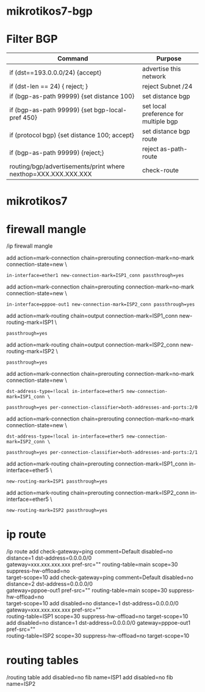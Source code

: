 # mikrotikos7-bgp

# Filter BGP

| Command | 	Purpose |
| --- | --- |
| if (dst==193.0.0.0/24) {accept} | advertise this network  |
| if (dst-len == 24) { reject; } | reject Subnet /24 |
| if (bgp-as-path 99999) {set distance 100} | set distance bgp |
| if (bgp-as-path 99999) {set bgp-local-pref 450} | set local preference for multiple bgp |
| if (protocol bgp) {set distance 100; accept} | set distance  bgp route |
| if (bgp-as-path 99999) {reject;} | reject as-path-route |
| routing/bgp/advertisements/print where nexthop=XXX.XXX.XXX.XXX | check-route |




# mikrotikos7

# firewall mangle

/ip firewall mangle

add action=mark-connection chain=prerouting connection-mark=no-mark connection-state=new \

    in-interface=ether1 new-connection-mark=ISP1_conn passthrough=yes
    
add action=mark-connection chain=prerouting connection-mark=no-mark connection-state=new \

    in-interface=pppoe-out1 new-connection-mark=ISP2_conn passthrough=yes
    
add action=mark-routing chain=output connection-mark=ISP1_conn new-routing-mark=ISP1 \

    passthrough=yes
    
add action=mark-routing chain=output connection-mark=ISP2_conn new-routing-mark=ISP2 \

    passthrough=yes
    
add action=mark-connection chain=prerouting connection-mark=no-mark connection-state=new \

    dst-address-type=!local in-interface=ether5 new-connection-mark=ISP1_conn \
    
    passthrough=yes per-connection-classifier=both-addresses-and-ports:2/0
    
add action=mark-connection chain=prerouting connection-mark=no-mark connection-state=new \

    dst-address-type=!local in-interface=ether5 new-connection-mark=ISP2_conn \
    
    passthrough=yes per-connection-classifier=both-addresses-and-ports:2/1
    
add action=mark-routing chain=prerouting connection-mark=ISP1_conn in-interface=ether5 \

    new-routing-mark=ISP1 passthrough=yes
    
add action=mark-routing chain=prerouting connection-mark=ISP2_conn in-interface=ether5 \

    new-routing-mark=ISP2 passthrough=yes
    


# ip route

/ip route
add check-gateway=ping comment=Default disabled=no distance=1 dst-address=0.0.0.0/0 \
    gateway=xxx.xxx.xxx.xxx pref-src="" routing-table=main scope=30 suppress-hw-offload=no \
    target-scope=10
add check-gateway=ping comment=Default disabled=no distance=2 dst-address=0.0.0.0/0 \
    gateway=pppoe-out1 pref-src="" routing-table=main scope=30 suppress-hw-offload=no \
    target-scope=10
add disabled=no distance=1 dst-address=0.0.0.0/0 gateway=xxx.xxx.xxx.xxx pref-src="" \
    routing-table=ISP1 scope=30 suppress-hw-offload=no target-scope=10
add disabled=no distance=1 dst-address=0.0.0.0/0 gateway=pppoe-out1 pref-src="" \
    routing-table=ISP2 scope=30 suppress-hw-offload=no target-scope=10


# routing tables

/routing table
add disabled=no fib name=ISP1
add disabled=no fib name=ISP2



